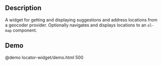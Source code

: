 <!--

@module {can.Component} locator-widget <locator-widget />
@parent geo.components

-->

## Description
 A widget for getting and displaying suggestions and address locations from a geocoder provider. Optionally navigates and displays locations to an `ol-map` component.

## Demo

@demo locator-widget/demo.html 500
